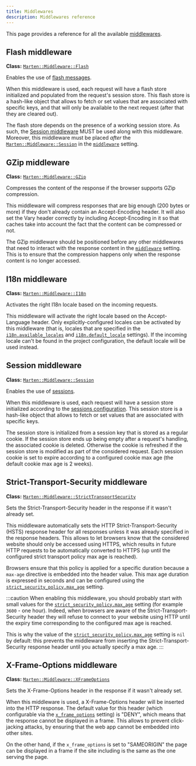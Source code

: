 ```yaml
---
title: Middlewares
description: Middlewares reference
---
```


This page provides a reference for all the available [middlewares](../middlewares).

## Flash middleware

**Class:** [`Marten::Middleware::Flash`](pathname:///api/Marten/Middleware/Flash.html)

Enables the use of [flash messages](../introduction#using-the-flash-store).

When this middleware is used, each request will have a flash store initialized and populated from the request's session store. This flash store is a hash-like object that allows to fetch or set values that are associated with specific keys, and that will only be available to the next request (after that they are cleared out).

The flash store depends on the presence of a working session store. As such, the [Session middleware](#session-middleware) MUST be used along with this middleware. Moreover, this middleware must be placed _after_ the [`Marten::Middleware::Session`](pathname:///api/Marten/Middleware/Session.html) in the [`middleware`](../../development/reference/settings#middleware) setting.

## GZip middleware

**Class:** [`Marten::Middleware::GZip`](pathname:///api/Marten/Middleware/GZip.html)

Compresses the content of the response if the browser supports GZip compression.

This middleware will compress responses that are big enough (200 bytes or more) if they don't already contain an Accept-Encoding header. It will also set the Vary header correctly by including Accept-Encoding in it so that caches take into account the fact that the content can be compressed or not.

The GZip middleware should be positioned before any other middlewares that need to interact with the response content in the [`middleware`](../../development/reference/settings#middleware) setting. This is to ensure that the compression happens only when the response content is no longer accessed.

## I18n middleware

**Class:** [`Marten::Middleware::I18n`](pathname:///api/Marten/Middleware/I18n.html)

Activates the right I18n locale based on the incoming requests.

This middleware will activate the right locale based on the Accept-Language header. Only explicitly-configured locales can be activated by this middleware (that is, locales that are specified in the [`i18n.available_locales`](../../development/reference/settings#available_locales) and [`i18n.default_locale`](../../development/reference/settings#default_locale) settings). If the incoming locale can't be found in the project configuration, the default locale will be used instead.

## Session middleware

**Class:** [`Marten::Middleware::Session`](pathname:///api/Marten/Middleware/Session.html)

Enables the use of [sessions](../sessions).

When this middleware is used, each request will have a session store initialized according to the [sessions configuration](../../development/reference/settings#sessions-settings). This session store is a hash-like object that allows to fetch or set values that are associated with specific keys.

The session store is initialized from a session key that is stored as a regular cookie. If the session store ends up being empty after a request's handling, the associated cookie is deleted. Otherwise the cookie is refreshed if the session store is modified as part of the considered request. Each session cookie is set to expire according to a configured cookie max age (the default cookie max age is 2 weeks).

## Strict-Transport-Security middleware

**Class:** [`Marten::Middleware::StrictTransportSecurity`](pathname:///api/Marten/Middleware/StrictTransportSecurity.html)

Sets the Strict-Transport-Security header in the response if it wasn't already set.

This middleware automatically sets the HTTP Strict-Transport-Security (HSTS) response header for all responses unless it was already specified in the response headers. This allows to let browsers know that the considered website should only be accessed using HTTPS, which results in future HTTP requests to be automatically converted to HTTPS (up until the configured strict transport policy max age is reached).

Browsers ensure that this policy is applied for a specific duration because a `max-age` directive is embedded into the header value. This max age duration is expressed in seconds and can be configured using the [`strict_security_policy.max_age`](../../development/reference/settings#max_age) setting.

:::caution
When enabling this middleware, you should probably start with small values for the [`strict_security_policy.max_age`](../../development/reference/settings#max_age) setting (for example `3600` - one hour). Indeed, when browsers are aware of the Strict-Transport-Security header they will refuse to connect to your website using HTTP until the expiry time corresponding to the configured max age is reached.

This is why the value of the [`strict_security_policy.max_age`](../../development/reference/settings#max_age) setting is `nil` by default: this prevents the middleware from inserting the Strict-Transport-Security response header until you actually specify a max age.
:::

## X-Frame-Options middleware

**Class:** [`Marten::Middleware::XFrameOptions`](pathname:///api/Marten/Middleware/XFrameOptions.html)

Sets the X-Frame-Options header in the response if it wasn't already set.

When this middleware is used, a X-Frame-Options header will be inserted into the HTTP response. The default value for this header (which configurable via the [`x_frame_options`](../../development/reference/settings#xframeoptions) setting) is "DENY", which means that the response cannot be displayed in a frame. This allows to prevent click-jacking attacks, by ensuring that the web app cannot be embedded into other sites.

On the other hand, if the `x_frame_options` is set to "SAMEORIGIN" the page can be displayed in a frame if the site including is the same as the one serving the page.
